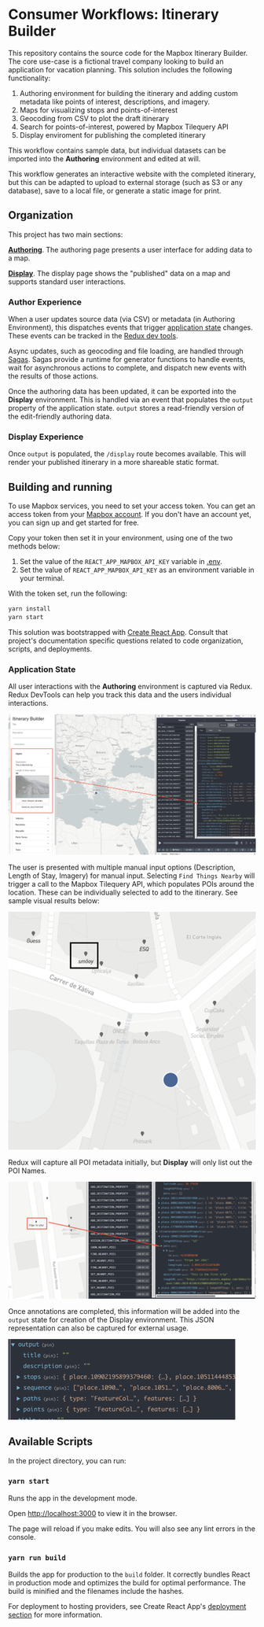 # Consumer Workflows: Itinerary Builder

This repository contains the source code for the Mapbox Itinerary Builder. The core use-case is a fictional travel company looking to build an application for vacation planning. This solution includes the following functionality:

1. Authoring environment for building the itinerary and adding custom metadata like points of interest, descriptions, and imagery.
2. Maps for visualizing stops and points-of-interest
3. Geocoding from CSV to plot the draft itinerary
4. Search for points-of-interest, powered by Mapbox Tilequery API
5. Display enviroment for publishing the completed itinerary

This workflow contains sample data, but individual datasets can be imported into the **Authoring** environment and edited at will.

This workflow generates an interactive website with the completed itinerary, but this can be adapted to upload to external storage (such as S3 or any database), save to a local file, or generate a static image for print.

## Organization

This project has two main sections:

[**Authoring**](src/authoring/components/Authoring.tsx). The authoring page presents a user interface for adding data to a map.

[**Display**](src/display/components/Display.tsx). The display page shows the "published" data on a map and supports standard user interactions.

### Author Experience

When a user updates source data (via CSV) or metadata (in Authoring Environment), this dispatches events that trigger [application state](src/authoring/data/AuthorState.ts) changes. These events can be tracked in the [Redux dev tools](https://github.com/reduxjs/redux-devtools).

Async updates, such as geocoding and file loading, are handled through [Sagas](https://redux-saga.js.org/). Sagas provide a runtime for generator functions to handle events, wait for asynchronous actions to complete, and dispatch new events with the results of those actions.

Once the authoring data has been updated, it can be exported into the **Display** environment. This is handled via an event that populates the `output` property of the application state. `output` stores a read-friendly version of the edit-friendly authoring data.

### Display Experience

Once `output` is populated, the `/display` route becomes available. This will render your published itinerary in a more shareable static format.

## Building and running

To use Mapbox services, you need to set your access token. You can get an access token from your [Mapbox account](https://account.mapbox.com/). If you don't have an account yet, you can sign up and get started for free.

Copy your token then set it in your environment, using one of the two methods below:

1) Set the value of the `REACT_APP_MAPBOX_API_KEY` variable in [.env](./.env).
2) Set the value of `REACT_APP_MAPBOX_API_KEY` as an environment variable in your terminal.

With the token set, run the following:

```bash
yarn install
yarn start
```

This solution was bootstrapped with [Create React App](https://github.com/facebook/create-react-app). Consult that project's documentation specific questions related to code organization, scripts, and deployments.

### Application State

All user interactions with the **Authoring** environment is captured via Redux. Redux DevTools can help you track this data and the users individual interactions.

![InitialState](assets/DevTools1.png)

The user is presented with multiple manual input options (Description, Length of Stay, Imagery) for manual input. Selecting `Find Things Nearby` will trigger a call to the Mapbox Tilequery API, which populates POIs around the location. These can be individually selected to add to the itinerary. See sample visual results below:

![POIs](assets/POISelection.png)

Redux will capture all POI metadata initially, but **Display** will only list out the POI Names.

![POI2](assets/DevToolsPOI.png)

Once annotations are completed, this information will be added into the `output` state for creation of the Display environment. This JSON representation can also be captured for external usage.

![export](assets/Export.png)

## Available Scripts

In the project directory, you can run:

### `yarn start`

Runs the app in the development mode.

Open [http://localhost:3000](http://localhost:3000) to view it in the browser.

The page will reload if you make edits. You will also see any lint errors in the console.

### `yarn run build`

Builds the app for production to the `build` folder. It correctly bundles React in production mode and optimizes the build for optimal performance. The build is minified and the filenames include the hashes.

For deployment to hosting providers, see Create React App's [deployment section](https://facebook.github.io/create-react-app/docs/deployment) for more information.
